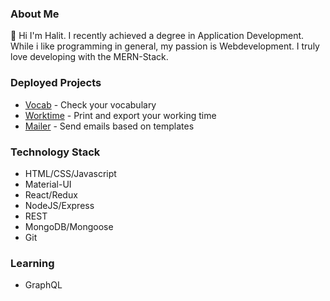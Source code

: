 <!--
### Hi there 👋


**halitfirat/halitfirat** is a ✨ _special_ ✨ repository because its `README.md` (this file) appears on your GitHub profile.

Here are some ideas to get you started:

- 🔭 I’m currently working on ...
- 🌱 I’m currently learning ...
- 👯 I’m looking to collaborate on ...
- 🤔 I’m looking for help with ...
- 💬 Ask me about ...
- 📫 How to reach me: ...
- 😄 Pronouns: ...
- ⚡ Fun fact: ...
-->

<h3>About Me</h3>

👋 Hi I'm Halit. I recently achieved a degree in Application Development. While i like programming in general, my passion is Webdevelopment. I truly love developing with the MERN-Stack. 

<h3>Deployed Projects</h3>

<ul>
  <li><a href="https://github.com/halitfirat/vocab" target="_blank">Vocab</a> - Check your vocabulary</li>
  <li><a href="https://github.com/halitfirat/worktime" target="_blank">Worktime</a> - Print and export your working time</li>
  <li><a href="https://github.com/halitfirat/mailer" target="_blank">Mailer</a> - Send emails based on templates</li>
</ul>

<h3>Technology Stack</h3>

<ul>
  <li>HTML/CSS/Javascript</li>
  <li>Material-UI</li>
  <li>React/Redux</li>
  <li>NodeJS/Express</li>
  <li>REST</li>
  <li>MongoDB/Mongoose</li>
  <li>Git</li>
</ul>

<h3>Learning</h3>

<ul>
  <li>GraphQL</li>
</ul>

